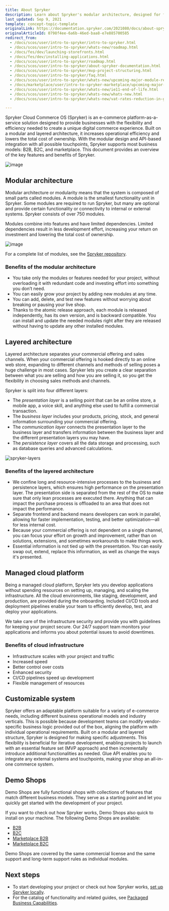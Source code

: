 ```yaml
---
title: About Spryker
description: Learn about Spryker's modular architecture, designed for flexible, scalable e-commerce solutions. This page covers its layered structure, customizable modules, and how it supports agile updates, reduced dependencies, and cost-efficient management for B2B, B2C, and marketplaces.
last_updated: Sep 9, 2021
template: concept-topic-template
originalLink: https://documentation.spryker.com/2021080/docs/about-spryker
originalArticleId: 0798f4ee-6a6b-46ed-baa8-e7e885700585
redirect_from:
  - /docs/scos/user/intro-to-spryker/intro-to-spryker.html
  - /docs/scos/user/intro-to-spryker/whats-new/roadmap.html
  - /docs/fes/dev/launching-storefronts.html
  - /docs/fes/dev/installing-applications.html
  - /docs/scos/user/intro-to-spryker/roadmap.html
  - /docs/scos/user/intro-to-spryker/about-spryker-documentation.html
  - /docs/scos/user/intro-to-spryker/mvp-project-structuring.html
  - /docs/scos/user/intro-to-spryker/faq.html
  - /docs/scos/user/intro-to-spryker/whats-new/upcoming-major-module-releases.html
  - /docs/marketplace/user/intro-to-spryker-marketplace/upcoming-major-module-releases.html
  - /docs/scos/user/intro-to-spryker/whats-new/ie11-end-of-life.html
  - /docs/scos/user/intro-to-spryker/whats-new/whats-new.html
  - /docs/scos/user/intro-to-spryker/whats-new/vat-rates-reduction-in-germany-between-july-2020-and-january-2021.html

---
```


Spryker Cloud Commerce OS (Spryker) is an e-commerce platform-as-a-service solution designed to provide businesses with the flexibility and efficiency needed to create a unique digital commerce experience. Built on a modular and layered architecture, it increases operational efficiency and lowers the total cost of ownership. With the modular design and API-based integration with all possible touchpoints, Spryker supports most business models: B2B, B2C, and marketplace. This document provides an overview of the key features and benefits of Spryker.

![image](https://spryker.s3.eu-central-1.amazonaws.com/docs/About/About+Spryker/Spryker-OS-Overview-RGB-JULY19_Spryker-OS-Overview.png)


## Modular architecture

Modular architecture or modularity means that the system is composed of small parts called modules. A module is the smallest functionality unit in Spryker. Some modules are required to run Spryker, but many are optional and  provide certain functionality or connectivity to internal or external systems. Spryker consists of over 750 modules.

Modules combine into features and have limited dependencies. Limited dependencies result in less development effort, increasing your return on investment and lowering the total cost of ownership.

![image](https://spryker.s3.eu-central-1.amazonaws.com/docs/About/About+Spryker/modularity_transparent.png)

For a complete list of modules, see the [Spryker repository](https://github.com/spryker).

### Benefits of the modular architecture

* You take only the modules or features needed for your project, without overloading it with redundant code and investing effort into something you don’t need.
* You can easily grow your project by adding new modules at any time.
* You can add, delete, and test new features without worrying about breaking or pausing your live shop.
* Thanks to the atomic release approach, each module is released independently, has its own version, and is backward compatible. You can install and update the needed modules right after they are released without having to update any other installed modules.

## Layered architecture

Layered architecture separates your commercial offering and sales channels. When your commercial offering is hooked directly to an online web store, expanding to different channels and methods of selling poses a huge challenge in most cases. Spryker lets you create a clear separation between what you are selling and how you are selling it, so you get the flexibility in choosing sales methods and channels.

Spryker is split into four different layers:

* The *presentation layer* is a selling point that can be an online store, a mobile app, a voice skill, and anything else used to fulfill a commercial transaction.
* The *business layer* includes your products, pricing, stock, and general information surrounding your commercial offering.
* The *communication layer* connects the presentation layer to the business layer and transfers information between the business layer and the different presentation layers you may have.
* The *persistence layer* covers all the data storage and processing, such as database queries and advanced calculations.

![spryker-layers](https://spryker.s3.eu-central-1.amazonaws.com/docs/About/About+Spryker/spryker_layers_s.png)


### Benefits of the layered architecture

* We confine long and resource-intensive processes to the business and persistence layers, which ensures high performance on the presentation layer. The presentation side is separated from the rest of the OS to make sure that only lean processes are executed there. Anything that can impact the purchase process is offloaded to an area that does not impact the performance.
* Separate frontend and backend means developers can work in parallel, allowing for faster implementation, testing, and better optimization—all for less internal cost.
* Because your commercial offering is not dependent on a single channel, you can focus your effort on growth and improvement, rather than on solutions, extensions, and sometimes workarounds to make things work.
* Essential information is not tied up with the presentation. You can easily swap out, extend, replace this information, as well as change the ways it's presented.


## Managed cloud platform

Being a managed cloud platform, Spryker lets you develop applications without spending resources on setting up, managing, and scaling the infrastructure. All the cloud environments, like staging, development, and production, are provided during the onboarding. Included CI/CD tools and deployment pipelines enable your team to efficiently develop, test, and deploy your applications.

We take care of the infrastructure security and provide you with guidelines for keeping your project secure. Our 24/7 support team monitors your applications and informs you about potential issues to avoid downtimes.  

### Benefits of cloud infrastructure

* Infrastructure scales with your project and traffic
* Increased speed
* Better control over costs
* Enhanced security
* CI/CD pipelines speed up development
* Flexible management of resources

## Customizable system

Spryker offers an adaptable platform suitable for a variety of e-commerce needs, including different business operational models and industry verticals. This is possible because development teams can modify vendor-specific business logic provided out of the box, aligning the platform with individual operational requirements. Built on a modular and layered structure, Spryker is designed for making specific adjustments. This flexibility is beneficial for iterative development, enabling projects to launch with an essential feature set (MVP approach) and then incrementally introduce additional functionalities as needed. Glue API enables you to integrate any external systems and touchpoints, making your shop an all-in-one commerce system.

## Demo Shops

Demo Shops are fully functional shops with collections of features that match different business models. They serve as a starting point and let you quickly get started with the development of your project.

If you want to check out how Spryker works, Demo Shops also quick to install on your machine. The following Demo Shops are available:

* [B2B](/docs/about/all/b2b-suite.html)
* [B2C](/docs/about/all/b2c-suite.html)
* [Marketplace B2B](/docs/about/all/spryker-marketplace/marketplace-b2b-suite.html)
* [Marketplace B2C](/docs/about/all/spryker-marketplace/marketplace-b2c-suite.html)

Demo Shops are covered by the same commercial license and the same support and long-term support rules as individual modules.

## Next steps

* To start developing your project or check out how Spryker works, [set up Spryker locally](/docs/dg/dev/set-up-spryker-locally/set-up-spryker-locally.html).
* For the catalog of functionality and related guides, see [Packaged Business Capabilities](/docs/pbc/all/pbc.html).
